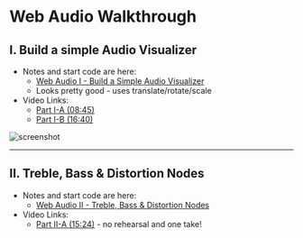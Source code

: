# Web Audio Walkthrough

## I. Build a simple Audio Visualizer

- Notes and start code are here:
  - [Web Audio I - Build a Simple Audio Visualizer](https://github.com/tonethar/IGME-330-Master/blob/master/notes/demo-web-audio-1.md)
  - Looks pretty good - uses translate/rotate/scale
- Video Links:
  - [Part I-A (08:45)](https://rit.hosted.panopto.com/Panopto/Pages/Viewer.aspx?id=6051d883-972f-40d6-9d0a-afb800eb0cc7)
  - [Part I-B (16:40)](https://rit.hosted.panopto.com/Panopto/Pages/Viewer.aspx?id=70d21f2f-7810-4179-b453-afb801037d2e)

![screenshot](_images/webaudio-walkthrough-1.gif)

<hr>

## II. Treble, Bass & Distortion Nodes
- Notes and start code are here:
  - [Web Audio II - Treble, Bass & Distortion Nodes](https://github.com/tonethar/IGME-330-Master/blob/master/notes/demo-web-audio-2.md)
- Video Links:
  - [Part II-A (15:24)]() - no rehearsal and one take!
